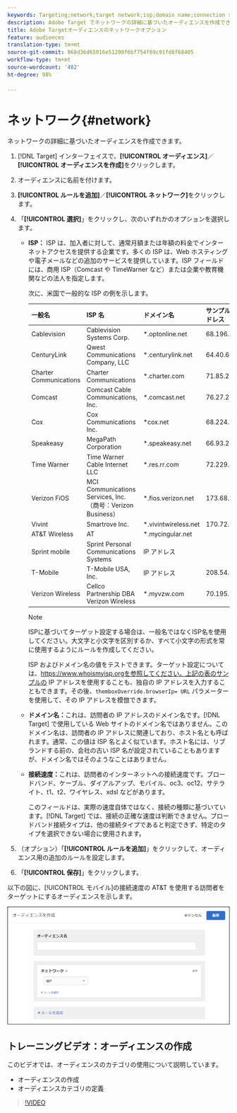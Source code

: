 ```yaml
---
keywords: Targeting;network;target network;isp;domain name;connection speed;target isp;target domain name;target connection speed
description: Adobe Target でネットワークの詳細に基づいたオーディエンスを作成できます。
title: Adobe Targetオーディエンスのネットワークオプション
feature: audiences
translation-type: tm+mt
source-git-commit: 968d36d65016e51290f6bf754f69c91fd8f68405
workflow-type: tm+mt
source-wordcount: '482'
ht-degree: 98%

---
```



# ネットワーク{#network}

ネットワークの詳細に基づいたオーディエンスを作成できます。

1. [!DNL Target] インターフェイスで、**[!UICONTROL オーディエンス]**／**[!UICONTROL オーディエンスを作成]**&#x200B;をクリックします。
1. オーディエンスに名前を付けます。
1. **[!UICONTROL ルールを追加]**／**[!UICONTROL ネットワーク]**&#x200B;をクリックします。
1. 「**[!UICONTROL 選択]**」をクリックし、次のいずれかのオプションを選択します。

   * **ISP：** ISP は、加入者に対して、通常月額または年額の料金でインターネットアクセスを提供する企業です。多くの ISP は、Web ホスティングや電子メールなどの追加のサービスを提供しています。ISP フィールドには、商用 ISP（Comcast や TimeWarner など）または企業や教育機関などの法人を指定します。

      次に、米国で一般的な ISP の例を示します。

      | 一般名 | ISP 名 | ドメイン名 | サンプルの IP アドレス |
      |---|---|---|---|
      | Cablevision | Cablevision Systems Corp. | *.optonline.net | 68.196.130.239 |
      | CenturyLink | Qwest Communications Company, LLC | *.centurylink.net | 64.40.65.0 |
      | Charter Communications | Charter Communications | *.charter.com | 71.85.225.124 |
      | Comcast | Comcast Cable Communications, Inc. | *.comcast.net | 76.27.24.28 |
      | Cox | Cox Communications Inc. | *cox.net | 68.224.174.22 |
      | Speakeasy | MegaPath Corporation | *.speakeasy.net | 66.93.240.0 |
      | Time Warner | Time Warner Cable Internet LLC | *.res.rr.com | 72.229.28.185 |
      | Verizon FiOS | MCI Communications Services, Inc.（商号：Verizon Business） | *.fios.verizon.net | 173.68.112.34 |
      | Vivint | Smartrove Inc. | *.vivintwireless.net | 170.72.26.105 |
      | AT&amp;T Wireless | AT | *.mycingular.net |  |
      | Sprint mobile | Sprint Personal Communications Systems | IP アドレス |  |
      | T-Mobile | T-Mobile USA, Inc. | IP アドレス | 208.54.86.0 |
      | Verizon Wireless | Cellco Partnership DBA Verizon Wireless | *.myvzw.com | 70.195.74.199 |

      >[!NOTE]
      >
      >ISPに基づいてターゲット設定する場合は、一般名ではなくISP名を使用してください。大文字と小文字を区別するか、すべて小文字の形式を常に使用するようにルールを作成してください。

      ISP およびドメイン名の値をテストできます。ターゲット設定については、[](https://www.whoismyisp.org)https://www.whoismyisp.orgを参照してください。上記の表のサンプルの IP アドレスを使用することも、独自の IP アドレスを入力することもできます。その後、`themboxOverride.browserIp= URL` パラメーターを使用して、その IP アドレスを模倣できます。

   * **ドメイン名：**&#x200B;これは、訪問者の IP アドレスのドメイン名です。[!DNL Target] で使用している Web サイトのドメイン名ではありません。このドメイン名は、訪問者の IP アドレスに関連しており、ホスト名とも呼ばれます。通常、この値は ISP 名とよく似ています。ホスト名には、リブランドする前の、会社の古い ISP 名が設定されていることもありますが、ドメイン名ではそのようなことはありません。
   * **接続速度：**&#x200B;これは、訪問者のインターネットへの接続速度です。ブロードバンド、ケーブル、ダイアルアップ、モバイル、oc3、oc12、サテライト、t1、t2、ワイヤレス、xdsl などがあります。

      このフィールドは、実際の速度自体ではなく、接続の種類に基づいています。[!DNL Target] では、接続の正確な速度は判断できません。ブロードバンド接続タイプは、他の接続タイプであると判定できず、特定のタイプを選択できない場合に使用されます。

1. （オプション）「**[!UICONTROL ルールを追加]**」をクリックして、オーディエンス用の追加のルールを設定します。
1. 「**[!UICONTROL 保存]**」をクリックします。

以下の図に、[!UICONTROL モバイル]の接続速度の AT&amp;T を使用する訪問者をターゲットにするオーディエンスを示します。

![ネットワークターゲット](assets/target_network.png)

## トレーニングビデオ：オーディエンスの作成

このビデオでは、オーディエンスのカテゴリの使用について説明しています。

* オーディエンスの作成
* オーディエンスカテゴリの定義

>[!VIDEO](https://video.tv.adobe.com/v/17392)